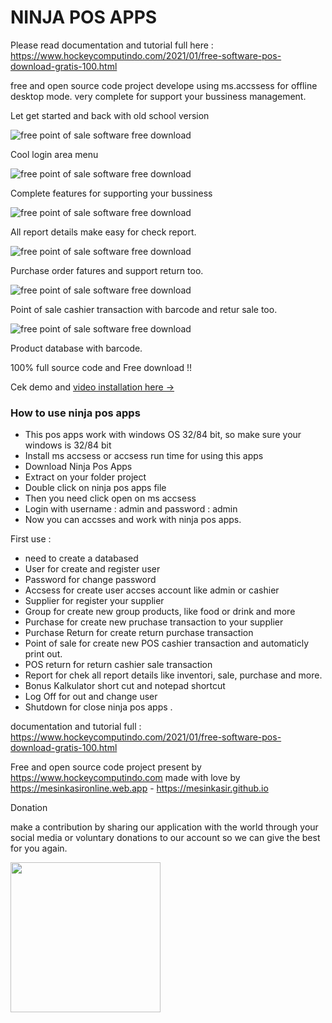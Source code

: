 # NINJA POS APPS

Please read documentation and tutorial full here : https://www.hockeycomputindo.com/2021/01/free-software-pos-download-gratis-100.html

free and open source code project develope using ms.accssess for offline desktop mode.
very complete for support your bussiness management. 

Let get started and back with old school version

![free point of sale software free download](https://1.bp.blogspot.com/-yayAIXoRt0k/YAGznTbz3QI/AAAAAAAAMaM/c-4J3O6qPegBY6wyBZTogHOknhJTHAFBgCLcBGAsYHQ/s1024/NINJA%2BPOS%2BAPPS.png)

Cool login area menu

![free point of sale software free download](https://1.bp.blogspot.com/-ukzxb1hW_n8/YAGzpabbRlI/AAAAAAAAMaY/Snoj-n9QfV0EdLNEVKp2-Z8h7Mkr0OFHACLcBGAsYHQ/s432/login.png)

Complete features for supporting your bussiness

![free point of sale software free download](https://1.bp.blogspot.com/-I_T52fabM1M/YAGzpTgtgOI/AAAAAAAAMaU/cCycDQKvuaAjWX7X8-La7YPMSfZoOCeZwCLcBGAsYHQ/s1060/home.png)

All report details make easy for check report.

![free point of sale software free download](https://1.bp.blogspot.com/-p8ye-306mR8/YAGzr9n-V6I/AAAAAAAAMao/OTMxk87ZioEiMCXiWQF4JZljIWStI0wdgCLcBGAsYHQ/s842/report.png)

Purchase order fatures and support return too.

![free point of sale software free download](https://1.bp.blogspot.com/-Um_rfgIFoqY/YAGzpgqwFbI/AAAAAAAAMac/p7sw4btAeCQ9Bo-Z1R62TuOTlChzw49cACLcBGAsYHQ/s922/po.png)

Point of sale cashier transaction with barcode and retur sale too.

![free point of sale software free download](https://1.bp.blogspot.com/-WTFfccLLrQI/YAGzqeZyyLI/AAAAAAAAMag/crrAUVVy_H8umSFteD_Mz0zrdEFqeDq4QCLcBGAsYHQ/s1246/pos.png)

Product database with barcode.

100% full source code and Free download !!

Cek demo and [video installation here →](https://youtu.be/Xzh8mDTTM7k)


### How to use ninja pos apps

+ This pos apps work with windows OS 32/84 bit, so make sure your windows is 32/84 bit
+ Install ms accsess or accsess run time for using this apps
+ Download Ninja Pos Apps
+ Extract on your folder project
+ Double click on ninja pos apps file
+ Then you need click open on ms accsess
+ Login with username : admin and password : admin
+ Now you can accsses and work with ninja pos apps.

First use :
+ need to create a databased 
+ User for create and register user
+ Password for change password
+ Accsess for create user accses account like admin or cashier
+ Supplier for register your supplier
+ Group for create new group products, like food or drink and more
+ Purchase for create new pruchase transaction to your supplier
+ Purchase Return for create return purchase transaction
+ Point of sale for create new POS cashier transaction and automaticly print out.
+ POS return for return cashier sale transaction
+ Report for chek all report details like inventori, sale, purchase and more.
+ Bonus Kalkulator short cut and notepad shortcut
+ Log Off for out and change user
+ Shutdown for close ninja pos apps .

documentation and tutorial full : https://www.hockeycomputindo.com/2021/01/free-software-pos-download-gratis-100.html


Free and open source code project present by https://www.hockeycomputindo.com
made with love by https://mesinkasironline.web.app - https://mesinkasir.github.io


Donation

make a contribution by sharing our application with the world through your social media or voluntary donations to our account so we can give the best for you again.


<a href="https://www.buymeacoffee.com/axcora"><img width="240" src="https://blogger.googleusercontent.com/img/b/R29vZ2xl/AVvXsEgIA9HMwkK8kr7uRwVNxnhXsLQsJHxQQYVSzqCAaK58OpJOiTlzbIX7eEwS_VpJ3oEG-xrmVEl2WKqGvB_o-KjyBGTbbjFHM_bN2Jce9g3FTnt2ZJViwcvB9DHPOKPEMCl7jTQRVWKPw_ETloH7_CK8Xr09SSNNx22xnfGjViwdEsGtR-yGrLmr-JUGHA/s1090/bmc-button.png"/></a>
